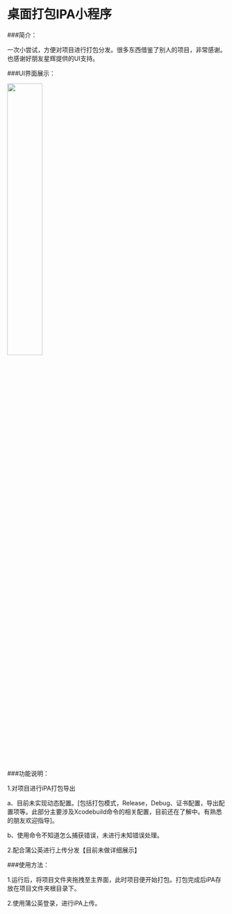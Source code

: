 # 桌面打包IPA小程序

###简介：

一次小尝试，方便对项目进行打包分发。很多东西借鉴了别人的项目，非常感谢。也感谢好朋友星辉提供的UI支持。

###UI界面展示：

<img src="https://github.com/icofans/XAssistant/blob/master/assist.jpg" width="40%" height="auto">

###功能说明：

1.对项目进行iPA打包导出

a、目前未实现动态配置。[包括打包模式，Release，Debug、证书配置，导出配置项等。此部分主要涉及Xcodebuild命令的相关配置，目前还在了解中。有熟悉的朋友欢迎指导]。

b、使用命令不知道怎么捕获错误，未进行未知错误处理。


2.配合蒲公英进行上传分发【目前未做详细展示】


###使用方法：

1.运行后，将项目文件夹拖拽至主界面，此时项目便开始打包。打包完成后iPA存放在项目文件夹根目录下。

2.使用蒲公英登录，进行iPA上传。
